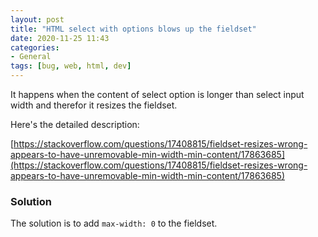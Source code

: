 ```yaml
---
layout: post
title: "HTML select with options blows up the fieldset"
date: 2020-11-25 11:43
categories:
- General
tags: [bug, web, html, dev]
---
```


It happens when the content of select option is longer than select input width and therefor it resizes the fieldset.

Here's the detailed description:

[https://stackoverflow.com/questions/17408815/fieldset-resizes-wrong-appears-to-have-unremovable-min-width-min-content/17863685](https://stackoverflow.com/questions/17408815/fieldset-resizes-wrong-appears-to-have-unremovable-min-width-min-content/17863685)

### Solution
The solution is to add `max-width: 0` to the fieldset.